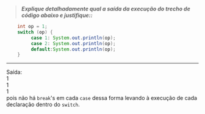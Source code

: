 > _**Explique detalhadamente qual a saída da execução do trecho de código abaixo e justifique::**_

```java
    int op = 1;
    switch (op) {
         case 1: System.out.println(op);
         case 2: System.out.println(op);
         default:System.out.println(op);
    }
```

---

Saída:<br>
1 
<br>
1 
<br>
1 
<br> 
pois não há `break`'s em cada `case` dessa forma levando à execução de cada declaração dentro do `switch`. 
